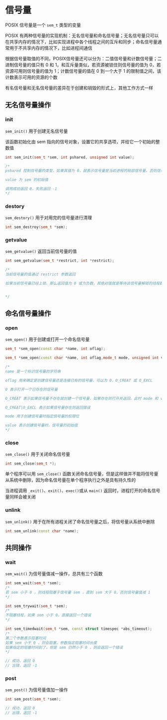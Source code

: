 # 信号量

POSIX 信号量是一个 `sem_t` 类型的变量

POSIX 有两种信号量的实现机制：无名信号量和命名信号量；无名信号量只可以在共享内存的情况下，比如实现进程中各个线程之间的互斥和同步；命名信号量通常用于不共享内存的情况下，比如进程间通信

根据信号量取值的不同，POSIX信号量还可以分为：二值信号量和计数信号量；二进制信号量的值只有 0 和 1，和互斥量类似，若资源被锁住则信号量的值为 0，若资源可用则信号量的值为 1；计数信号量的值在 0 到一个大于 1 的限制值之间，该计数表示可用的资源的个数

有名信号量和无名信号量的差异在于创建和销毁的形式上，其他工作方式一样

## 无名信号量操作

### init

`sem_init()` 用于创建无名信号量

该函数初始化由 sem 指向的信号对象，设置它的共享选项，并给它一个初始的整数值

```cpp
int sem_init(sem_t *sem, int pshared, unsigned int value);

/*
pshared 控制信号量的类型，如果其值为 0，就表示信号量是当前进程的局部信号量，否则信号量就可以在多个进程间共享

value 为 sem 的初始值

调用成功返回 0，失败返回 -1
*/
```

### destory

`sem_destory()` 用于对用完的信号量进行清理

```cpp
int sem_destroy(sem_t *sem);
```

### getvalue

`sem_getvalue()` 返回当前信号量的值

```cpp
int sem_getvalue(sem_t *restrict, int *restrict);

/*
当前信号量的值通过 restrict 参数返回

如果当前信号量已经上锁，那么返回值为 0 或为负数，其绝对值就是等待该信号量解锁的线程数


*/
```

## 命名信号量操作

### open

`sem_open()` 用于创建或打开一个命名信号量

```cpp
sem_t *sem_open(const char *name, int oflag);

sem_t *sem_open(const char *name, int oflag,mode_t mode, unsigned int value);

/*
name 是一个标识信号量的字符串

oflag 用来确定是创建信号量还是连接已有的信号量，可以为 0，O_CREAT 或 O_EXCL

0 表示打开一个已存在的信号量

O_CREAT 表示如果信号量不存在就创建一个信号量，如果存在则打开并返回，此时 mode 和 value 都需要指定

O_CREAT|O_EXCL 表示如果信号量存在则返回错误

mode 用于创建信号量时指定信号量的权限位

value 表示创建信号量时，信号量的初始值
*/
```

### close

`sem_close()` 用于关闭命名信号量

```cpp
int sem_close(sem_t *);
```

单个程序可以用 `sem_close()` 函数关闭命名信号量，但是这样做并不能将信号量从系统中删除，因为命名信号量在单个程序执行之外是具有持久性的

当进程调用 `_exit()`、`exit()`、`exec()`或从 `main()` 返回时，进程打开的命名信号量同样会被关闭

### unlink

`sem_unlink()` 用于在所有进程关闭了命名信号量之后，将信号量从系统中删除

```cpp
int sem_unlink(const char *name);
```

## 共同操作

### wait

`sem_wait()` 为信号量值减一操作，总共有三个函数

```cpp
int sem_wait(sem_t *sem);
/* 
若 sem 小于 0 ，则线程阻塞于信号量 sem ，直到 sem 大于 0，否则信号量值减 1
*/

int sem_trywait(sem_t *sem);
/*
不阻塞线程，如果 sem 小于 0，直接返回一个错误
*/

int sem_timedwait(sem_t *sem, const struct timespec *abs_timeout);
/*
第二个参数表示阻塞时间
如果 sem 小于 0 ，则会阻塞，参数指定阻塞时间长度
如果指定的阻塞时间到了，但是 sem 仍然小于 0 ，则会返回一个错误 
*/

// 成功，返回 0 
// 出错，返回 -1
```

### post

`sem_post()` 为信号量值加一操作

```cpp
int sem_post(sem_t *sem);

// 成功，返回 0 
// 出错，返回 -1
```